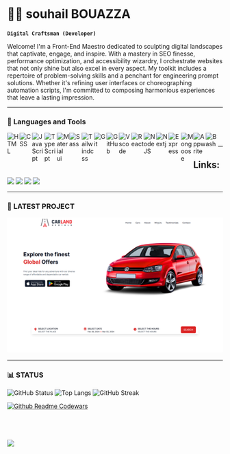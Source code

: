 # 🏄‍♂️ souhail BOUAZZA

**`Digital Craftsman (Developer)`**

Welcome! I'm a Front-End Maestro dedicated to sculpting digital landscapes that captivate, engage, and inspire. With a mastery in SEO finesse, performance optimization, and accessibility wizardry, I orchestrate websites that not only shine but also excel in every aspect. My toolkit includes a repertoire of problem-solving skills and a penchant for engineering prompt solutions. Whether it's refining user interfaces or choreographing automation scripts, I'm committed to composing harmonious experiences that leave a lasting impression. 




---

### 🧰 Languages and Tools
          
          
          
          
<img align="left" alt="HTML" width="29px" src="https://cdn.jsdelivr.net/gh/devicons/devicon/icons/html5/html5-plain.svg" />
<img align="left" alt="CSS" width="29px" src="https://cdn.jsdelivr.net/gh/devicons/devicon/icons/css3/css3-plain.svg" />
<img align="left" alt="JavaScript" width="29px" src="https://cdn.jsdelivr.net/gh/devicons/devicon/icons/javascript/javascript-plain.svg" />
<img align="left" alt="TypeScript" width="29px" src="https://cdn.jsdelivr.net/gh/devicons/devicon/icons/typescript/typescript-plain.svg" />
<img align="left" alt="Material ui" width="29px" src="https://cdn.jsdelivr.net/gh/devicons/devicon@latest/icons/materialui/materialui-plain.svg"  />
<img align="left" alt="Sass" width="29px" src="https://cdn.jsdelivr.net/gh/devicons/devicon@latest/icons/sass/sass-original.svg" />
<img align="left" alt="Tailwindcss" width="29px" src="https://cdn.jsdelivr.net/gh/devicons/devicon@latest/icons/tailwindcss/tailwindcss-original.svg"  />
<img align="left" alt="Git" width="29px" src="https://cdn.jsdelivr.net/gh/devicons/devicon/icons/git/git-original.svg" />
<img align="left" alt="GitHub" width="29px" src="https://cdn.jsdelivr.net/gh/devicons/devicon/icons/github/github-original.svg" />
<img align="left" alt="Vscode" width="29px" src="https://cdn.jsdelivr.net/gh/devicons/devicon@latest/icons/vscode/vscode-original.svg" />
<img align="left" alt="React" width="29px" src="https://cdn.jsdelivr.net/gh/devicons/devicon/icons/react/react-original.svg" />
<img align="left" alt="NodeJS" width="29px" src="https://cdn.jsdelivr.net/gh/devicons/devicon/icons/nodejs/nodejs-original.svg" />
<img align="left" alt="Nextj" width="29px" src="https://cdn.jsdelivr.net/gh/devicons/devicon@latest/icons/nextjs/nextjs-original.svg"/>
<img align="left" alt="Express" width="29px" src="https://cdn.jsdelivr.net/gh/devicons/devicon@latest/icons/express/express-original.svg"  />
<img align="left" alt="Mongoose" width="29px" src="https://cdn.jsdelivr.net/gh/devicons/devicon@latest/icons/mongoose/mongoose-original.svg"  />
<img align="left" alt="Appwrite" width="29px" src="https://cdn.jsdelivr.net/gh/devicons/devicon@latest/icons/appwrite/appwrite-original.svg" />
<img align="left" alt="Bash" width="29px" src="https://cdn.jsdelivr.net/gh/devicons/devicon/icons/bash/bash-original.svg" />
<br />


---
## Links:

<div> 
          
<a href="https://shadow-portfolio-blue.vercel.app/" target="_blank"><img src="https://img.shields.io/badge/PORTFOLIO-000000?style=for-the-badge&logo=About.me&logoColor=white"  target="_blank"></a>
<a href="https://www.linkedin.com/in/souhail-bouazza-4a71042a7/" target="_blank" ><img src="https://img.shields.io/badge/-LinkedIn-%230077B5?style=for-the-badge&logo=linkedin&logoColor=white"  target="_blank"></a> 
<a href="https://twitter.com/Shadow_Knight_3" target="_blank"><img src="https://img.shields.io/badge/-Twitter-%231DA1F2?style=for-the-badge&logo=twitter&logoColor=white"  target="_blank"></a>
<a href="https://www.codewars.com/users/MasterSouhail"  target="_blank"><img src="https://img.shields.io/badge/Codewars-B1361E?style=for-the-badge&logo=Codewars&logoColor=white"></a>
          
</div>
          
---
          
### 🚀 LATEST PROJECT
<a href="https://github.com/SouhailM07/car-rent-red" target="_blank">
<img src="https://github.com/SouhailM07/car-rent-red/blob/main/public/car-rent-red-preview.png?raw=true"/>
</a>
<br/>
<!--
<a href="https://github.com/SouhailM07/elecar-website">
<img align="left" alt="preview" width="00%" style="padding-right:10px;" src="https://github.com/SouhailM07/SouhailM07/blob/main/preview.png" />
</a>
-->


---
### 📊 STATUS
![GitHub Status](https://github-readme-stats.vercel.app/api?username=SouhailM07&show_icons=false&theme=blue-green&hiding_specific_stats) 
![Top Langs](https://github-readme-stats.vercel.app/api/top-langs/?username=SouhailM07&layout=compact&theme=blue-green)
![GitHub Streak](https://streak-stats.demolab.com?user=SouhailM07&theme=blue-green&hiding_radius=4.5)
<!-- ![GitHub Stats](https://github-readme-stats.vercel.app/api?username=SouhailM07&show_icons=true&theme=gruvbox) -->
[![Github Readme Codewars](https://codewars-stats-ignacio-cuadra.vercel.app/?username=MasterSouhail&theme=halloween)](https://github.com/ignacio-cuadra/github-readme-codewars)
 
 &nbsp;
 &nbsp;

#

<div>
 <img src='https://github-profile-trophy.vercel.app/?username=SouhailM07&theme=algolia&row=3&column=5&margin-w=15&margin-h=15'/>
</div>
<!--
<details>
 <summary><h3>👨‍💻 Shadow Coding Journey</h3></summary>
   I started my coding journey as a naive computer science student with a passion to learn everything I could about this programming world - code, unix, linux, theory. And all the while, teaching myself iOS development with a dream to build my own app, but that soon got overshadowed by my desire to excel in Java. A desire that landed me a full-stack software engineering job upon graduation. However, I had another desire I had been pursuing throughout this time - YouTube content creation. I eventually ended up quitting my software engineering job to pursue YouTube full-time, and that has been my focus ever since. But there's something that's always bothered me about my journey - abandoning my dream of building my own app to pursue the safe route, a job. Now I've already taken the leap away from that safety net into this uncomfortable, unexplored world that it being a creator. And it worked out, but again, it became comfortable. It's easier to create a video than go out on a ledge and build my own product. I do have to eat, at the end of the day, but I think it's time. It's time to get uncomfortable again. I have a burning desire to get back on the horse, and fulfill that dream younger me had of building my own app, my own product. And in order to do that, I'll be implmementing a few measures to streamline my YouTube content to focus more time on fulfilling that dream - a dream that I'll be ready to tackle in 2023 due to the measure I'm putting in place now until the end of 2022. Don't wait up, because I'm coming.
-->
<!-- [website]: https://shadow-portfolio-blue.vercel.app/ -->

